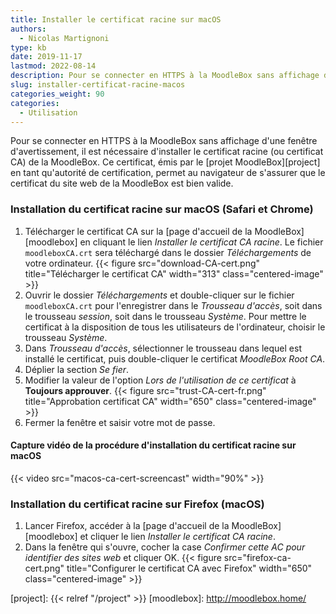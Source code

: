 ```yaml
---
title: Installer le certificat racine sur macOS
authors:
  - Nicolas Martignoni
type: kb
date: 2019-11-17
lastmod: 2022-08-14
description: Pour se connecter en HTTPS à la MoodleBox sans affichage d'une fenêtre d'avertissement, il est nécessaire d'installer le certificat racine de la MoodleBox.
slug: installer-certificat-racine-macos
categories_weight: 90
categories:
  - Utilisation
---
```

Pour se connecter en HTTPS à la MoodleBox sans affichage d'une fenêtre d'avertissement, il est nécessaire d'installer le certificat racine (ou certificat CA) de la MoodleBox. Ce certificat, émis par le [projet MoodleBox][project] en tant qu'autorité de certification, permet au navigateur de s'assurer que le certificat du site web de la MoodleBox est bien valide.

### Installation du certificat racine sur macOS (Safari et Chrome)

1. Télécharger le certificat CA sur la [page d'accueil de la MoodleBox][moodlebox] en cliquant le lien _Installer le certificat CA racine_. Le fichier `moodleboxCA.crt` sera téléchargé dans le dossier _Téléchargements_ de votre ordinateur.
  {{< figure src="download-CA-cert.png" title="Télécharger le certificat CA" width="313" class="centered-image" >}}
2. Ouvrir le dossier _Téléchargements_ et double-cliquer sur le fichier `moodleboxCA.crt` pour l'enregistrer dans le _Trousseau d'accès_, soit dans le trousseau _session_, soit dans le trousseau _Système_. Pour mettre le certificat à la disposition de tous les utilisateurs de l'ordinateur, choisir le trousseau _Système_.
4. Dans _Trousseau d'accès_, sélectionner le trousseau dans lequel est installé le certificat, puis double-cliquer le certificat _MoodleBox Root CA_.
5. Déplier la section _Se fier_.
6. Modifier la valeur de l'option _Lors de l'utilisation de ce certificat_ à __Toujours approuver__.
  {{< figure src="trust-CA-cert-fr.png" title="Approbation certificat CA" width="650" class="centered-image" >}}
7. Fermer la fenêtre et saisir votre mot de passe.

#### Capture vidéo de la procédure d'installation du certificat racine sur macOS

{{< video src="macos-ca-cert-screencast" width="90%" >}}

### Installation du certificat racine sur Firefox (macOS)

1. Lancer Firefox, accéder à la [page d'accueil de la MoodleBox][moodlebox] et cliquer le lien _Installer le certificat CA racine_.
2. Dans la fenêtre qui s'ouvre, cocher la case _Confirmer cette AC pour identifier des sites web_ et cliquer OK.
  {{< figure src="firefox-ca-cert.png" title="Configurer le certificat CA avec Firefox" width="650" class="centered-image" >}}

  [project]: {{< relref "/project" >}}
  [moodlebox]: http://moodlebox.home/
